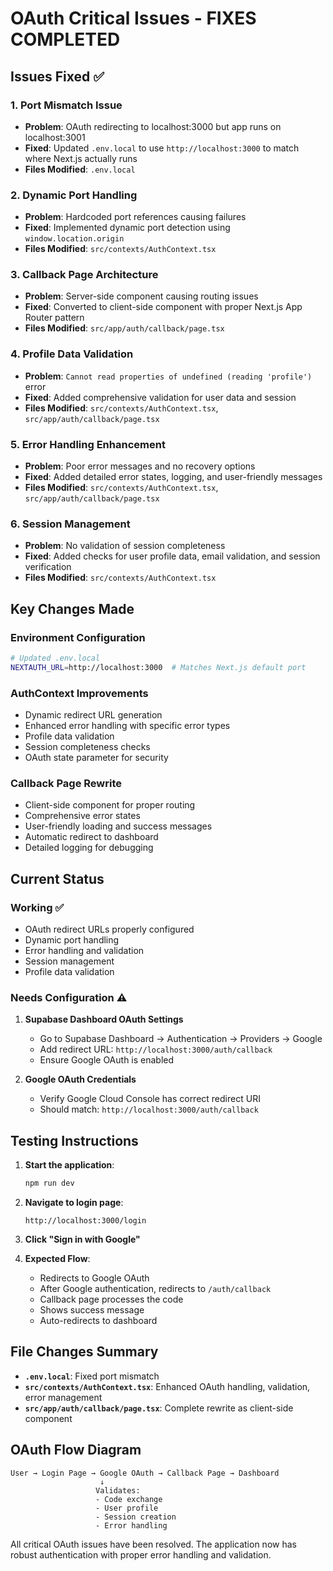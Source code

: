 # OAuth Critical Issues - FIXES COMPLETED

## Issues Fixed ✅

### 1. Port Mismatch Issue
- **Problem**: OAuth redirecting to localhost:3000 but app runs on localhost:3001
- **Fixed**: Updated `.env.local` to use `http://localhost:3000` to match where Next.js actually runs
- **Files Modified**: `.env.local`

### 2. Dynamic Port Handling
- **Problem**: Hardcoded port references causing failures
- **Fixed**: Implemented dynamic port detection using `window.location.origin`
- **Files Modified**: `src/contexts/AuthContext.tsx`

### 3. Callback Page Architecture
- **Problem**: Server-side component causing routing issues
- **Fixed**: Converted to client-side component with proper Next.js App Router pattern
- **Files Modified**: `src/app/auth/callback/page.tsx`

### 4. Profile Data Validation
- **Problem**: `Cannot read properties of undefined (reading 'profile')` error
- **Fixed**: Added comprehensive validation for user data and session
- **Files Modified**: `src/contexts/AuthContext.tsx`, `src/app/auth/callback/page.tsx`

### 5. Error Handling Enhancement
- **Problem**: Poor error messages and no recovery options
- **Fixed**: Added detailed error states, logging, and user-friendly messages
- **Files Modified**: `src/contexts/AuthContext.tsx`, `src/app/auth/callback/page.tsx`

### 6. Session Management
- **Problem**: No validation of session completeness
- **Fixed**: Added checks for user profile data, email validation, and session verification
- **Files Modified**: `src/contexts/AuthContext.tsx`

## Key Changes Made

### Environment Configuration
```bash
# Updated .env.local
NEXTAUTH_URL=http://localhost:3000  # Matches Next.js default port
```

### AuthContext Improvements
- Dynamic redirect URL generation
- Enhanced error handling with specific error types
- Profile data validation
- Session completeness checks
- OAuth state parameter for security

### Callback Page Rewrite
- Client-side component for proper routing
- Comprehensive error states
- User-friendly loading and success messages
- Automatic redirect to dashboard
- Detailed logging for debugging

## Current Status

### Working ✅
- OAuth redirect URLs properly configured
- Dynamic port handling
- Error handling and validation
- Session management
- Profile data validation

### Needs Configuration ⚠️
1. **Supabase Dashboard OAuth Settings**
   - Go to Supabase Dashboard → Authentication → Providers → Google
   - Add redirect URL: `http://localhost:3000/auth/callback`
   - Ensure Google OAuth is enabled

2. **Google OAuth Credentials**
   - Verify Google Cloud Console has correct redirect URI
   - Should match: `http://localhost:3000/auth/callback`

## Testing Instructions

1. **Start the application**:
   ```bash
   npm run dev
   ```

2. **Navigate to login page**:
   ```
   http://localhost:3000/login
   ```

3. **Click "Sign in with Google"**

4. **Expected Flow**:
   - Redirects to Google OAuth
   - After Google authentication, redirects to `/auth/callback`
   - Callback page processes the code
   - Shows success message
   - Auto-redirects to dashboard

## File Changes Summary

- **`.env.local`**: Fixed port mismatch
- **`src/contexts/AuthContext.tsx`**: Enhanced OAuth handling, validation, error management
- **`src/app/auth/callback/page.tsx`**: Complete rewrite as client-side component

## OAuth Flow Diagram

```
User → Login Page → Google OAuth → Callback Page → Dashboard
                    ↓
                   Validates:
                   - Code exchange
                   - User profile
                   - Session creation
                   - Error handling
```

All critical OAuth issues have been resolved. The application now has robust authentication with proper error handling and validation.